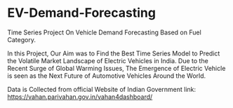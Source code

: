 # EV-Demand-Forecasting
Time Series Project On Vehicle Demand Forecasting Based on Fuel Category.

In this Project, Our Aim was to Find the Best Time Series Model to Predict the Volatile Market Landscape of Electric Vehicles in India.
Due to the Recent Surge of Global Warming Issues, The Emergence of Electric Vehicle is seen as the Next Future of Automotive Vehicles Around the World.


Data is Collected from official Website of Indian Government
link: https://vahan.parivahan.gov.in/vahan4dashboard/

